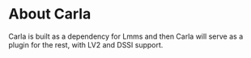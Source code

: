 About Carla
===========

Carla is built as a dependency for Lmms and then Carla will serve as a
plugin for the rest, with LV2 and DSSI support.
